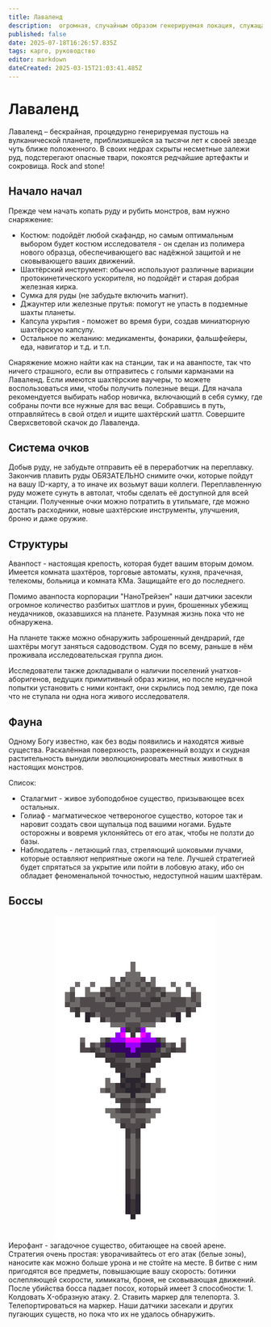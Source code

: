 ```yaml
---
title: Лаваленд
description:  огромная, случайным образом генерируемая локация, служащая в качестве шахты. Содержит в себе огромное множество различных руд, враждебной фауны, редких предметов и сокровищ и возможные локации для спавна игроков на гост-роли.
published: false
date: 2025-07-18T16:26:57.835Z
tags: карго, руководство
editor: markdown
dateCreated: 2025-03-15T21:03:41.485Z
---
```


# Лаваленд
Лаваленд – бескрайная, процедурно генерируемая пустошь на вулканической планете, приблизившейся за тысячи лет к своей звезде чуть ближе положенного. В своих недрах скрыты несметные залежи руд, подстерегают опасные твари, покоятся редчайшие артефакты и сокровища. Rock and stone! 

## Начало начал
Прежде чем начать копать руду и рубить монстров, вам нужно снаряжение:
- Костюм: подойдёт любой скафандр, но самым оптимальным выбором будет костюм исследователя - он сделан из полимера нового образца, обеспечивающего вас надёжной защитой и не сковывающего ваших движений.
- Шахтёрский инструмент: обычно используют различные вариации протокинетического ускорителя, но подойдёт и старая добрая железная кирка.
- Сумка для руды (не забудьте включить магнит).
- Джаунтер или железные прутья: помогут не упасть в подземные шахты планеты.
- Капсула укрытия - поможет во время бури, создав миниатюрную шахтёрскую капсулу.
- Остальное по желанию: медикаменты, фонарики, фальшфейеры, еда, навигатор и т.д. и т.п.

Снаряжение можно найти как на станции, так и на аванпосте, так что ничего страшного, если вы отправитесь с голыми карманами на Лаваленд.
Если имеются шахтёрские ваучеры, то можете воспользоваться ими, чтобы получить полезные вещи. Для начала рекомендуется выбирать набор новичка, включающий в себя сумку, где собраны почти все нужные для вас вещи.
Собравшись в путь, отправляйтесь в свой отдел и ищите шахтёрский шаттл. Совершите Сверхсветовой скачок до Лаваленда.

## Система очков
Добыв руду, не забудьте отправить её в переработчик на переплавку. Закончив плавить руды ОБЯЗАТЕЛЬНО снимите очки, которые пойдут на вашу ID-карту, а то иначе их возьмут ваши коллеги. Переплавленную руду можете сунуть в автолат, чтобы сделать её доступной для всей станции.
Полученные очки можно потратить в утильмаге, где можно достать расходники, новые шахтёрские инструменты, улучшения, броню и даже оружие.

## Структуры
Аванпост - настоящая крепость, которая будет вашим вторым домом. Имеется комната шахтёров, торговые автоматы, кухня, прачечная, телекомы, больница и комната КМа. Защищайте его до последнего.

Помимо аванпоста корпорации "НаноТрейзен" наши датчики засекли огромное количество разбитых шаттлов и руин, брошенных убежищ неудачников, оказавшихся на планете. Разумная жизнь пока что не обнаружена.

На планете также можно обнаружить заброшенный дендрарий, где шахтёры могут заняться садоводством. Судя по всему, раньше в нём проживала исследовательская группа дион.

Исследователи также докладывали о наличии поселений унатхов-аборигенов, ведущих примитивный образ жизни, но после неудачной попытки установить с ними контакт, они скрылись под землю, где пока что не ступала ни одна нога живого исследователя.

## Фауна
Одному Богу известно, как без воды появились и находятся живые существа. Раскалённая поверхность, разреженный воздух и скудная растительность вынудили эволюционировать местных животных в настоящих монстров.

Список:
- Сталагмит - живое зубоподобное существо, призывающее всех остальных.
- Голиаф - магматическое четвероногое существо, которое так и наровит создать свои щупальца под вашими ногами. Будьте осторожны и вовремя уклоняйтесь от его атак, чтобы не ползти до базы.
- Наблюдатель - летающий глаз, стреляющий шоковыми лучами, которые оставляют неприятные ожоги на теле. Лучшей стратегией будет спрятаться за укрытие или пойти в лобовую атаку, ибо он обладает феноменальной точностью, недоступной нашим шахтёрам.

## Боссы
<center><img src="/guides/supply/lavaland/hierophant.gif" alt="Иерофант"></center>
Иерофант - загадочное существо, обитающее на своей арене.
Стратегия очень простая: уворачивайтесь от его атак (белые зоны), наносите как можно больше урона и не стойте на месте. В битве с ним пригодятся все предметы, повышающие вашу скорость: ботинки ослепляющей скорости, химикаты, броня, не сковывающая движений.
После убийства босса падает посох, который имеет 3 способности:
1. Колдовать X-образную атаку.
2. Ставить маркер для телепорта.
3. Телепортироваться на маркер.
Наши датчики засекали и других пугающих существ, но пока что их не удалось обнаружить.